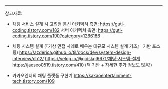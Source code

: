 






----


참고자료:
* 채팅 서비스 설계 시 고려점
	통신 아키텍쳐 측면: https://guti-coding.tistory.com/182
	서버 아키텍쳐 측면: https://guti-coding.tistory.com/190?category=1266186
	
* 채팅 시스템 설계 (『가상 면접 사례로 배우는 대규모 시스템 설계 기초』 기반 포스팅)
	https://azderica.github.io/til/docs/dev/system-design-interview/ch12/
	https://velog.io/@gidskql6671/채팅-시스템-설계
	https://jaeseo0519.tistory.com/410 (책 기반 + 자세한 추가 정보도 많음!)
	
* 카카오엔터의 채팅 플랫폼 구현기
	https://kakaoentertainment-tech.tistory.com/109
	
